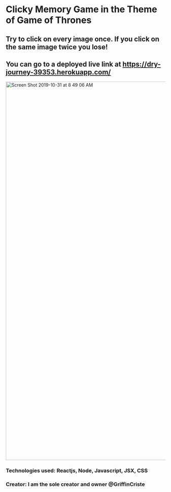 # Clicky Memory Game in the Theme of Game of Thrones

## Try to click on every image once. If you click on the same image twice you lose!

## You can go to a deployed live link at https://dry-journey-39353.herokuapp.com/ 

<img width="1189" alt="Screen Shot 2019-10-31 at 8 49 06 AM" src="https://user-images.githubusercontent.com/49124794/67952453-53821180-fbbb-11e9-86e5-8f49638883d9.png">

### Technologies used: Reactjs, Node, Javascript, JSX, CSS


### Creator: I am the sole creator and owner @GriffinCriste
